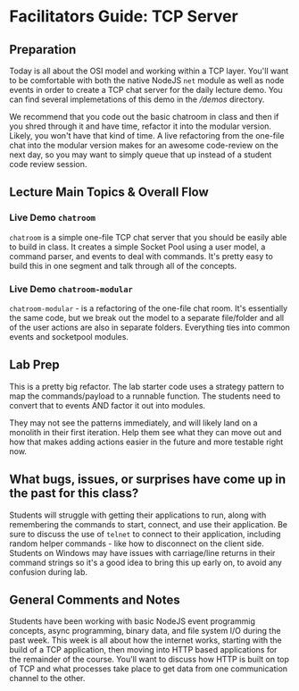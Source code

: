 # Facilitators Guide: TCP Server

## Preparation
Today is all about the OSI model and working within a TCP layer.  You'll want to be comfortable with both the native NodeJS `net` module as well as node events in order to create a TCP chat server for the daily lecture demo.  You can find several implemetations of this demo in the */demos* directory.
 
 We recommend that you code out the basic chatroom in class and then if you shred through it and have time, refactor it into the modular version. Likely, you won't have that kind of time. A live refactoring from the one-file chat into the modular version makes for an awesome code-review on the next day, so you may want to simply queue that up instead of a student code review session.

## Lecture Main Topics & Overall Flow

### Live Demo `chatroom`
`chatroom` is a simple one-file TCP chat server that you should be easily able to build in class. It creates a simple Socket Pool using a user model, a command parser, and events to deal with commands. It's pretty easy to build this in one segment and talk through all of the concepts.
 
### Live Demo `chatroom-modular`
`chatroom-modular` - is a refactoring of the one-file chat room. It's essentially the same code, but we break out the model to a separate file/folder and all of the user actions are also in separate folders. Everything ties into common events and socketpool modules.

## Lab Prep
This is a pretty big refactor. The lab starter code uses a strategy pattern to map the commands/payload to a runnable function.  The students need to convert that to events AND factor it out into modules.

They may not see the patterns immediately, and will likely land on a monolith in their first iteration. Help them see what they can move out and how that makes adding actions easier in the future and more testable right now.


## What bugs, issues, or surprises have come up in the past for this class?
Students will struggle with getting their applications to run, along with remembering the commands to start, connect, and use their application.  Be sure to discuss the use of `telnet` to connect to their application, including random helper commands - like how to disconnect on the client side.  Students on Windows may have issues with carriage/line returns in their command strings so it's a good idea to bring this up early on, to avoid any confusion during lab.

## General Comments and Notes
Students have been working with basic NodeJS event programmig concepts, async programming, binary data, and file system I/O during the past week.  This week is all about how the internet works, starting with the build of a TCP application, then moving into HTTP based applications for the remainder of the course.  You'll want to discuss how HTTP is built on top of TCP and what processes take place to get data from one communication channel to the other.
